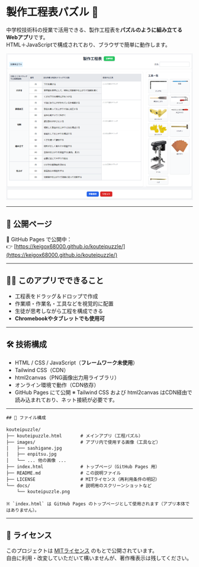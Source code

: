 # 製作工程表パズル 🧩

中学校技術科の授業で活用できる、製作工程表を**パズルのように組み立てるWebアプリ**です。  
HTML＋JavaScriptで構成されており、ブラウザで簡単に動作します。

![screenshot](docs/kouteipuzzle.png) <!-- 任意でスクショがあればここに置けます -->

---

## 🔗 公開ページ

📌 GitHub Pages で公開中：  
👉 [https://keigox68000.github.io/kouteipuzzle/](https://keigox68000.github.io/kouteipuzzle/)

---

## 🧑‍🏫 このアプリでできること

- 工程表をドラッグ＆ドロップで作成
- 作業順・作業名・工具などを視覚的に配置
- 生徒が思考しながら工程を構成できる
- **Chromebookやタブレットでも使用可**

---

## 🛠️ 技術構成

- HTML / CSS / JavaScript（**フレームワーク未使用**）
- Tailwind CSS（CDN）
- html2canvas（PNG画像出力用ライブラリ）
- オンライン環境で動作（CDN依存）
- GitHub Pages にて公開
※ Tailwind CSS および html2canvas はCDN経由で読み込まれており、ネット接続が必要です。

---
```
## 📁 ファイル構成

kouteipuzzle/
├── kouteipuzzle.html       # メインアプリ（工程パズル）
├── images/                 # アプリ内で使用する画像（工具など）
│   ├── sashigane.jpg
│   ├── enpitsu.jpg
│   └── ... 他の画像 ...
├── index.html              # トップページ（GitHub Pages 用）
├── README.md               # この説明ファイル
├── LICENSE                 # MITライセンス（再利用条件の明記）
└── docs/                   # 説明用のスクリーンショットなど
    └── kouteipuzzle.png
    
※ `index.html` は GitHub Pages のトップページとして使用されます（アプリ本体ではありません）。
```
---

## 📄 ライセンス

このプロジェクトは [MITライセンス](LICENSE) のもとで公開されています。  
自由に利用・改変していただいて構いませんが、著作権表示は残してください。
